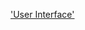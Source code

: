 ['User Interface'](https://github.com/Nickopusan13/Nickopusan-Project/blob/master/Airbnb%20Scraper/image/UI.png)
